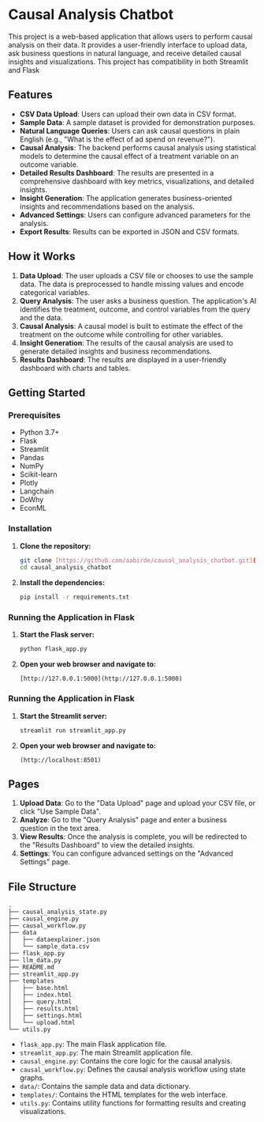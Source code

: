# Causal Analysis Chatbot

This project is a web-based application that allows users to perform causal analysis on their data. It provides a user-friendly interface to upload data, ask business questions in natural language, and receive detailed causal insights and visualizations. This project has compatibility in both Streamlit and Flask

##  Features

* **CSV Data Upload**: Users can upload their own data in CSV format.
* **Sample Data**: A sample dataset is provided for demonstration purposes.
* **Natural Language Queries**: Users can ask causal questions in plain English (e.g., "What is the effect of ad spend on revenue?").
* **Causal Analysis**: The backend performs causal analysis using statistical models to determine the causal effect of a treatment variable on an outcome variable.
* **Detailed Results Dashboard**: The results are presented in a comprehensive dashboard with key metrics, visualizations, and detailed insights.
* **Insight Generation**: The application generates business-oriented insights and recommendations based on the analysis.
* **Advanced Settings**: Users can configure advanced parameters for the analysis.
* **Export Results**: Results can be exported in JSON and CSV formats.

##  How it Works

1.  **Data Upload**: The user uploads a CSV file or chooses to use the sample data. The data is preprocessed to handle missing values and encode categorical variables.
2.  **Query Analysis**: The user asks a business question. The application's AI identifies the treatment, outcome, and control variables from the query and the data.
3.  **Causal Analysis**: A causal model is built to estimate the effect of the treatment on the outcome while controlling for other variables.
4.  **Insight Generation**: The results of the causal analysis are used to generate detailed insights and business recommendations.
5.  **Results Dashboard**: The results are displayed in a user-friendly dashboard with charts and tables.

##  Getting Started

### Prerequisites

* Python 3.7+
* Flask
* Streamlit
* Pandas
* NumPy
* Scikit-learn
* Plotly
* Langchain
* DoWhy
* EconML

### Installation

1.  **Clone the repository:**
    ```bash
    git clone [https://github.com/aabirde/causal_analysis_chatbot.git](https://github.com/aabirde/causal_analysis_chatbot.git)
    cd causal_analysis_chatbot
    ```

2.  **Install the dependencies:**
    ```bash
    pip install -r requirements.txt
    ```

### Running the Application in Flask

1.  **Start the Flask server:**
    ```bash
    python flask_app.py
    ```

2.  **Open your web browser and navigate to:**
    ```
    [http://127.0.0.1:5000](http://127.0.0.1:5000)
    ```

 ### Running the Application in Flask

1.  **Start the Streamlit server:**
    ```bash
    streamlit run streamlit_app.py
    ```

2.  **Open your web browser and navigate to:**
    ```
    (http://localhost:8501)
    ```

##  Pages

1.  **Upload Data**: Go to the "Data Upload" page and upload your CSV file, or click "Use Sample Data".
2.  **Analyze**: Go to the "Query Analysis" page and enter a business question in the text area.
3.  **View Results**: Once the analysis is complete, you will be redirected to the "Results Dashboard" to view the detailed insights.
4.  **Settings**: You can configure advanced settings on the "Advanced Settings" page.

##  File Structure

```
.
├── causal_analysis_state.py
├── causal_engine.py
├── causal_workflow.py
├── data
│   ├── dataexplainer.json
│   └── sample_data.csv
├── flask_app.py
├── llm_data.py
├── README.md
├── streamlit_app.py
├── templates
│   ├── base.html
│   ├── index.html
│   ├── query.html
│   ├── results.html
│   ├── settings.html
│   └── upload.html
└── utils.py
```

* `flask_app.py`: The main Flask application file.
* `streamlit_app.py`: The main Streamlit application file.
* `causal_engine.py`: Contains the core logic for the causal analysis.
* `causal_workflow.py`: Defines the causal analysis workflow using state graphs.
* `data/`: Contains the sample data and data dictionary.
* `templates/`: Contains the HTML templates for the web interface.
* `utils.py`: Contains utility functions for formatting results and creating visualizations.
